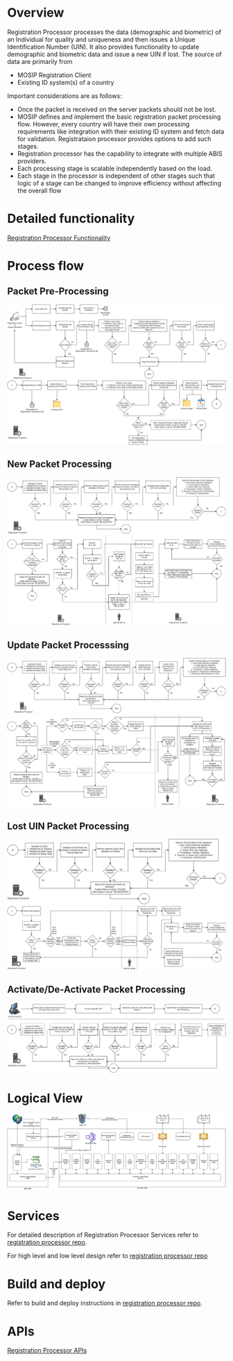# Overview
Registration Processor processes the data (demographic and biometric) of an Individual for quality and uniqueness and then issues a Unique Identification Number (UIN). It also provides functionality to update demographic and biometric data and issue a new UIN if lost.  The source of data are primarily from
- MOSIP Registration Client
- Existing ID system(s) of a country

Important considerations are as follows:

* Once the packet is received on the server packets should not be lost.  
* MOSIP defines and implement the basic registration packet processing flow. However, every country will have their own processing requirements  like integration with their existing ID system and fetch data for validation.  Registrataion processor provides options to add such stages.
* Registration processor has the capability to integrate with multiple ABIS providers.
* Each processing stage is scalable independently based on the load.
* Each stage in the processor is independent of other stages such that logic of a stage can be changed to improve efficiency without affecting the overall flow

# Detailed functionality
[Registration Processor Functionality](Registration-Processor-Functionality.md)

# Process flow

## Packet Pre-Processing
![](_images/reg_processor/packet_pre-processing_part_1.jpg)
![](_images/reg_processor/packet_pre-processing_part_2.jpg)

## New Packet Processing
![](_images/reg_processor/new_packet_processing_part_1.jpg)
![](_images/reg_processor/new_packet_processing_part_2.jpg)

## Update Packet Processsing
![](_images/reg_processor/update_packet_processing_part_1.jpg)
![](_images/reg_processor/update_packet_processing_part_2.jpg)

## Lost UIN Packet Processing
![](_images/reg_processor/lost_uin_packet_processing_part_1.jpg)
![](_images/reg_processor/lost_uin_packet_processing_part_2.jpg)

## Activate/De-Activate Packet Processing
![](_images/reg_processor/activate_deactivate_uin.jpg)

# Logical View
![Registration Processor Logical view](_images/reg_processor/reg-proc-logical-view.png)

# Services
For detailed description of Registration Processor Services refer to [registration processor repo](https://github.com/mosip/registration/tree/master/registration-processor).

For high level and low level design refer to [registration processor repo](https://github.com/mosip/registration/tree/master/registration-processor)

# Build and deploy
Refer to build and deploy instructions in [registration processor repo](https://github.com/mosip/registration/tree/master/registration-processor).

# APIs

[Registration Processor APIs](Registration-Processor-APIs.md)  
